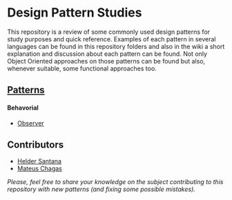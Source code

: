 # Design Pattern Studies
This repository is a review of some commonly used design patterns for study purposes and quick reference.
Examples of each pattern in several languages can be found in this repository folders and also in the wiki a short explanation and discussion about each pattern can be found.
Not only Object Oriented approaches on those patterns can be found but also, whenever suitable, some functional approaches too.

## [Patterns](https://github.com/helderjs/design_patterns_studies/wiki)
#### Behavorial
* [Observer](https://github.com/helderjs/design_patterns_studies/wiki/Observer)

## Contributors
* [Helder Santana](http://github.com/helderjs)
* [Mateus Chagas](http://github.com/matchs)

*Please, feel free to share your knowledge on the subject contributing to this repository with new patterns (and fixing some possible mistakes).*


